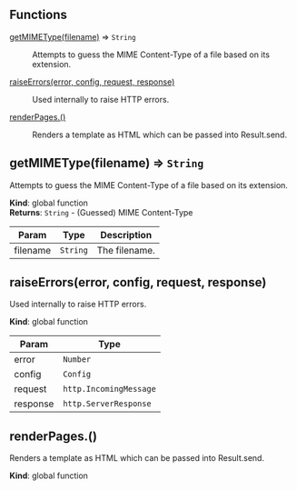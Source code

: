 ## Functions

<dl>
<dt><a href="#getMIMEType">getMIMEType(filename)</a> ⇒ <code>String</code></dt>
<dd><p>Attempts to guess the MIME Content-Type of a file based on its extension.</p>
</dd>
<dt><a href="#raiseErrors">raiseErrors(error, config, request, response)</a></dt>
<dd><p>Used internally to raise HTTP errors.</p>
</dd>
<dt><a href="#renderPages.">renderPages.()</a></dt>
<dd><p>Renders a template as HTML which can be passed into Result.send.</p>
</dd>
</dl>

<a name="getMIMEType"></a>

## getMIMEType(filename) ⇒ <code>String</code>
Attempts to guess the MIME Content-Type of a file based on its extension.

**Kind**: global function  
**Returns**: <code>String</code> - (Guessed) MIME Content-Type  

| Param | Type | Description |
| --- | --- | --- |
| filename | <code>String</code> | The filename. |

<a name="raiseErrors"></a>

## raiseErrors(error, config, request, response)
Used internally to raise HTTP errors.

**Kind**: global function  

| Param | Type |
| --- | --- |
| error | <code>Number</code> | 
| config | <code>Config</code> | 
| request | <code>http.IncomingMessage</code> | 
| response | <code>http.ServerResponse</code> | 

<a name="renderPages."></a>

## renderPages.()
Renders a template as HTML which can be passed into Result.send.

**Kind**: global function  
